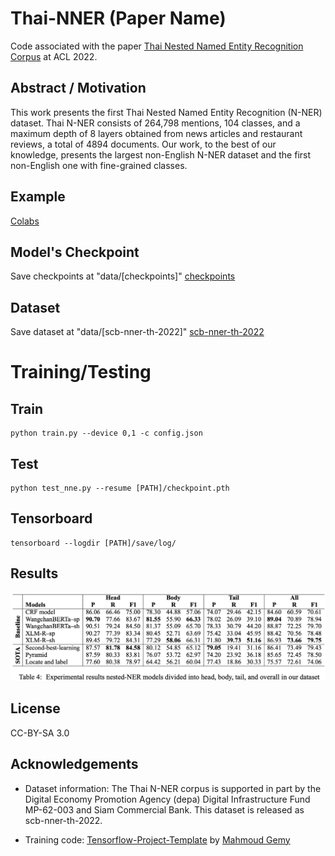 # Thai-NNER (Paper Name)
Code associated with the paper [Thai Nested Named Entity Recognition Corpus](https://openreview.net/pdf?id=lS5OzqUIhsq) at ACL 2022.

## Abstract / Motivation
This work presents the first Thai Nested Named Entity Recognition (N-NER) dataset. Thai N-NER consists of 264,798 mentions, 104 classes, and a maximum depth of 8 layers obtained from news articles and restaurant reviews, a total of 4894 documents. Our work, to the best of our knowledge, presents the largest non-English N-NER dataset and the first non-English one with fine-grained classes.

## Example
[Colabs](https://colab.research.google.com/drive/16m7Vx0ezLpPY2PQLlIMlbfmI9KBO5o7A?usp=sharing)

## Model's Checkpoint
Save checkpoints at "data/[checkpoints]"
[checkpoints](https://drive.google.com/drive/folders/1t71ljTPO1W7xmVquyFhDVynHixlLWQ-J?usp=sharing)

## Dataset 
Save dataset at "data/[scb-nner-th-2022]"
[scb-nner-th-2022](https://drive.google.com/drive/folders/1lp3ZK4i2Q2SC77AoVTEPy9CHB8lAGFEK?usp=sharing)

# Training/Testing
## Train
```
python train.py --device 0,1 -c config.json
```
## Test
```
python test_nne.py --resume [PATH]/checkpoint.pth
```
## Tensorboard
```
tensorboard --logdir [PATH]/save/log/
```

## Results
![Experimental results](/img/results.png)

## License
CC-BY-SA 3.0

## Acknowledgements
- Dataset information: The Thai N-NER corpus is supported in part by the Digital Economy Promotion Agency (depa) Digital Infrastructure Fund MP-62-003 and Siam Commercial Bank. This dataset is released as scb-nner-th-2022.

- Training code: [Tensorflow-Project-Template](https://github.com/MrGemy95/Tensorflow-Project-Template) by [Mahmoud Gemy](https://github.com/MrGemy95)
